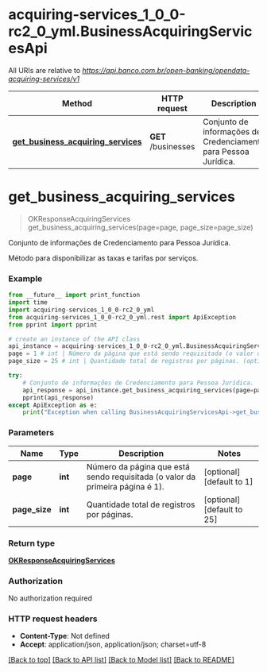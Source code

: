# acquiring-services_1_0_0-rc2_0_yml.BusinessAcquiringServicesApi

All URIs are relative to *https://api.banco.com.br/open-banking/opendata-acquiring-services/v1*

Method | HTTP request | Description
------------- | ------------- | -------------
[**get_business_acquiring_services**](BusinessAcquiringServicesApi.md#get_business_acquiring_services) | **GET** /businesses | Conjunto de informações de Credenciamento para Pessoa Jurídica.

# **get_business_acquiring_services**
> OKResponseAcquiringServices get_business_acquiring_services(page=page, page_size=page_size)

Conjunto de informações de Credenciamento para Pessoa Jurídica.

Método para disponibilizar as taxas e tarifas por serviços.

### Example
```python
from __future__ import print_function
import time
import acquiring-services_1_0_0-rc2_0_yml
from acquiring-services_1_0_0-rc2_0_yml.rest import ApiException
from pprint import pprint

# create an instance of the API class
api_instance = acquiring-services_1_0_0-rc2_0_yml.BusinessAcquiringServicesApi()
page = 1 # int | Número da página que está sendo requisitada (o valor da primeira página é 1). (optional) (default to 1)
page_size = 25 # int | Quantidade total de registros por páginas. (optional) (default to 25)

try:
    # Conjunto de informações de Credenciamento para Pessoa Jurídica.
    api_response = api_instance.get_business_acquiring_services(page=page, page_size=page_size)
    pprint(api_response)
except ApiException as e:
    print("Exception when calling BusinessAcquiringServicesApi->get_business_acquiring_services: %s\n" % e)
```

### Parameters

Name | Type | Description  | Notes
------------- | ------------- | ------------- | -------------
 **page** | **int**| Número da página que está sendo requisitada (o valor da primeira página é 1). | [optional] [default to 1]
 **page_size** | **int**| Quantidade total de registros por páginas. | [optional] [default to 25]

### Return type

[**OKResponseAcquiringServices**](OKResponseAcquiringServices.md)

### Authorization

No authorization required

### HTTP request headers

 - **Content-Type**: Not defined
 - **Accept**: application/json, application/json; charset=utf-8

[[Back to top]](#) [[Back to API list]](../README.md#documentation-for-api-endpoints) [[Back to Model list]](../README.md#documentation-for-models) [[Back to README]](../README.md)

